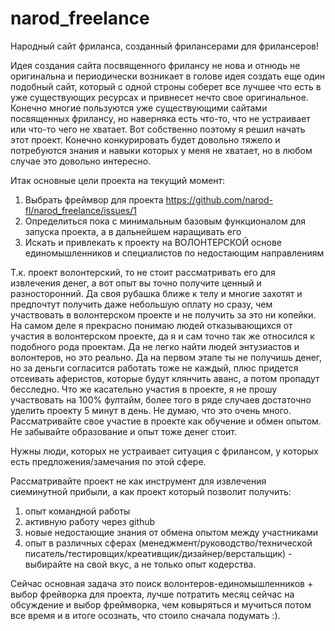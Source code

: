 # narod_freelance
Народный сайт фриланса, созданный фрилансерами для фрилансеров!

Идея создания сайта посвященного фрилансу не нова и отнюдь не оригинальна и периодически возникает в голове идея создать еще один подобный сайт, который с одной строны соберет все лучшее что есть в уже существующих ресурсах и привнесет нечто свое оригинальное. Конечно многие пользуются уже существующими сайтами посвященных фрилансу, но наверняка есть что-то, что не устраивает или что-то чего не хватает. Вот собственно поэтому я решил начать этот проект. Конечно конкурировать будет довольно тяжело и потребуются знания и навыки которых у меня не хватает, но в любом случае это довольно интересно.

Итак основные цели проекта на текущий момент:

1. Выбрать фреймвор для проекта https://github.com/narod-fl/narod_freelance/issues/1
2. Определиться пока с минимальным базовым функционалом для запуска проекта, а в дальнейшем наращивать его
3. Искать и привлекать к проекту на ВОЛОНТЕРСКОЙ основе единомышленников и специалистов по недостающим направлениям

Т.к. проект волонтерский, то не стоит рассматривать его для извлечения денег, а вот опыт вы точно получите ценный и разносторонний. Да своя рубашка ближе к телу и многие захотят и предпочтут получить даже небольшую оплату но сразу, чем участвовать в волонтерском проекте и не получить за это ни копейки. На самом деле я прекрасно понимаю людей отказывающихся от участия в волонтерском проекте, да я и сам точно так же относился к подобного рода проектам. Да не легко найти людей энтузиастов и волонтеров, но это реально. Да на первом этапе ты не получишь денег, но за деньги согласится работать тоже не каждый, плюс придется отсеивать аферистов, которые будут клянчить аванс, а потом пропадут бесследно. 
Что же касательно участия в проекте, я не прошу участвовать на 100% фултайм, более того в ряде случаев достаточно уделить проекту 5 минут в день. Не думаю, что это очень много. Рассматривайте свое участие в проекте как обучение и обмен опытом. Не забывайте образование и опыт тоже денег стоит.

Нужны люди, которых не устраивает ситуация с фрилансом, у которых есть предложения/замечания по этой сфере.

Рассматривайте проект не как инструмент для извлечения сиеминутной прибыли, а как проект который позволит получить:

1. опыт командной работы
2. активную работу через github
3. новые недостающие знания от обмена опытом между участниками
4. опыт в различных сферах (менеджмент/руководство/технической писатель/тестировщих/креативщик/дизайнер/верстальщик) - выбирайте на свой вкус, а не только опыт кодерства.

Сейчас основная задача это поиск волонтеров-единомышленников + выбор фрейворка для проекта, лучше потратить месяц сейчас на обсуждение и выбор фреймворка, чем ковыряться и мучиться потом все время и в итоге осознать, что стоило сначала подумать :).
